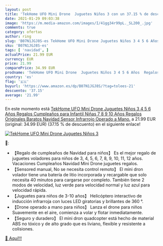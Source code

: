 ```yaml
---
layout: post
title: 'TekHome UFO Mini Drone  Juguetes Niños 3 con un 37.15 % de descuento'
date: 2021-01-29 09:03:38
image: 'https://m.media-amazon.com/images/I/41gg34r99pL._SL200_.jpg'
comments: true
category: ofertas
author: ring
slug: 'B07N1JGJ8S-es TekHome UFO Mini Drone Juguetes Niños 3 4 5 6 Años Regalos...'
sku: 'B07N1JGJ8S-es'
tags: [ 'navidad', ]
actualPrice: 21.99 EUR
currency: EUR
price: 21.99
comparePrice: 34.99 EUR
prodname: 'TekHome UFO Mini Drone  Juguetes Niños 3 4 5 6 Años  Regalos Cumpleaños para Infantil Niñas 7 8 9 10 Años  Regalos Originales Baratos Navidad  Sensor Infrarrojo  Operado a Mano.'
country: 'es'
flag: '🇪🇸'
buyurl: 'https://www.amazon.es/dp/B07N1JGJ8S/?tag=tolees-21'
descuento: '37.15'
average: '21.99'
---
```


En este momento está [TekHome UFO Mini Drone  Juguetes Niños 3 4 5 6 Años  Regalos Cumpleaños para Infantil Niñas 7 8 9 10 Años  Regalos Originales Baratos Navidad  Sensor Infrarrojo  Operado a Mano.](https://www.amazon.es/dp/B07N1JGJ8S/?tag=tolees-21) a 21.99 EUR (original: 34.99 EUR) (37.15 %  de descuento) en el siguiente enlace!

[![TekHome UFO Mini Drone  Juguetes Niños 3](https://m.media-amazon.com/images/I/41gg34r99pL._SL200_.jpg)](https://www.amazon.es/dp/B07N1JGJ8S/?tag=tolees-21)

🔎:

- 【Regalo de cumpleaños de Navidad para niños】 Es el mejor regalo de juguetes voladores para niños de 3, 4, 5, 6, 7, 8, 9, 10, 11, 12 años. Vacaciones Cumpleaños Navidad Mini Drone juguetes regalos.
- 【Sensored manual, No se necesita control remoto】 El mini dron volador tiene una batería de litio incorporada y recargable que solo necesita 40 minutos para cargarse por completo. También tiene 2 modos de velocidad, luz verde para velocidad normal y luz azul para velocidad rápida.
- 【Juguetes para niños de 3-10 años】 Helicóptero interactivo de inducción infrarroja con luces LED giratorias y brillantes de 360 °.
- 【Drone operado a mano para niños】 Lanza el drone para niños Suavemente en el aire, comienza a volar y flotar inmediatamente.
- 【Seguro y duradero】 El mini dron quadcopter está hecho de material ABS no tóxico y de alto grado que es liviano, flexible y resistente a colisiones.

[🛒 Aquí!!!](https://www.amazon.es/dp/B07N1JGJ8S/?tag=tolees-21)
